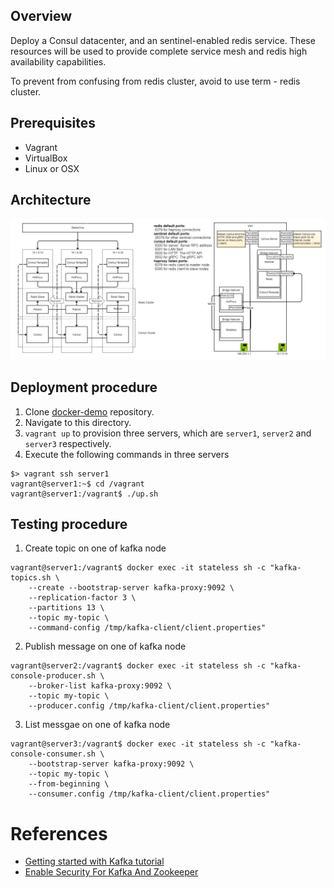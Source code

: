 ## Overview

Deploy a Consul datacenter, and an sentinel-enabled redis service. These resources will be used to provide complete service mesh and redis high availability capabilities.

To prevent from confusing from redis cluster, avoid to use term - redis cluster.

## Prerequisites

- Vagrant
- VirtualBox
- Linux or OSX

## Architecture

![](images/redis-cluster.png)

## Deployment procedure

1. Clone [docker-demo](https://github.com/jonascheng/docker-demo) repository.
2. Navigate to this directory.
3. `vagrant up` to provision three servers, which are `server1`, `server2` and `server3` respectively.
4. Execute the following commands in three servers

```console
$> vagrant ssh server1
vagrant@server1:~$ cd /vagrant
vagrant@server1:/vagrant$ ./up.sh
```

## Testing procedure

1. Create topic on one of kafka node

```console
vagrant@server1:/vagrant$ docker exec -it stateless sh -c "kafka-topics.sh \
    --create --bootstrap-server kafka-proxy:9092 \
    --replication-factor 3 \
    --partitions 13 \
    --topic my-topic \
    --command-config /tmp/kafka-client/client.properties"
```

2. Publish message on one of kafka node

```console
vagrant@server2:/vagrant$ docker exec -it stateless sh -c "kafka-console-producer.sh \
    --broker-list kafka-proxy:9092 \
    --topic my-topic \
    --producer.config /tmp/kafka-client/client.properties"
```

3. List messgae on one of kafka node

```console
vagrant@server3:/vagrant$ docker exec -it stateless sh -c "kafka-console-consumer.sh \
    --bootstrap-server kafka-proxy:9092 \
    --topic my-topic \
    --from-beginning \
    --consumer.config /tmp/kafka-client/client.properties"
```

# References

* [Getting started with Kafka tutorial](http://cloudurable.com/blog/kafka-tutorial-kafka-from-command-line/index.html)
* [Enable Security For Kafka And Zookeeper](https://docs.bitnami.com/kubernetes/infrastructure/kafka/administration/enable-security/)
